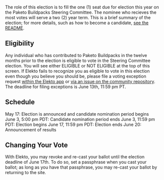 The role of this election is to fill the one (1) seat due for election this year on the Paketo Buildpacks Steering Committee. The nominee who recieves the most votes will serve a two (2) year term. This is a brief summary of the election; for more details, such as how to become a candidate, [see the README](https://github.com/cloudfoundry/community/tree/main/elections/2024/Paketo#readme).

## Eligibility

Any individual who has contributed to Paketo Buildpacks in the twelve months prior to the election is eligible to vote in the Steering Committee election. You will see either ELIGIBLE or NOT ELIGIBLE at the top of this screen. If Elekto fails to recognize you as eligible to vote in this election even though you believe you should be, please file a voting exception request [within the Elekto app](https://elections.cloudfoundry.org/app/elections/2024---Paketo-SC/exception) or [via an issue on the community repository](https://github.com/cloudfoundry/community/issues/new?assignees=&labels=election&template=request-to-be-elector-for-paketo-buildpacks-sc-election.md&title=Request+to+be+an+elector+for+Paketo+Steering+Committee+election). The deadline for filing exceptions is June 13th, 11:59 pm PT.

## Schedule

May 17: Election is announced and candidate nomination period begins
June 3, 5:00 pm PDT: Candidate nomination period ends
June 3, 11:59 pm PDT: Election begins
June 17, 11:59 pm PDT: Election ends
June 20: Announcement of results

## Changing Your Vote

With Elekto, you may revoke and re-cast your ballot until the election deadline of June 17th. To do so, set a passphrase when you cast your ballot; as long as you have that passphrase, you may re-cast your ballot by returning to the site.

